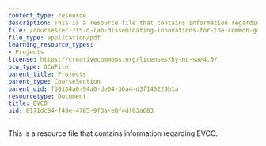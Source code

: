 ```yaml
---
content_type: resource
description: This is a resource file that contains information regarding EVCO.
file: /courses/ec-715-d-lab-disseminating-innovations-for-the-common-good-spring-2007/8171dc84f49e47859f3ae8f4df03a683_MITEC_715S07_evco.pdf
file_type: application/pdf
learning_resource_types:
- Projects
license: https://creativecommons.org/licenses/by-nc-sa/4.0/
ocw_type: OCWFile
parent_title: Projects
parent_type: CourseSection
parent_uid: f30134a6-94a0-de04-36a4-d3f145229b1a
resourcetype: Document
title: EVCO
uid: 8171dc84-f49e-4785-9f3a-e8f4df03a683
---
```

This is a resource file that contains information regarding EVCO.